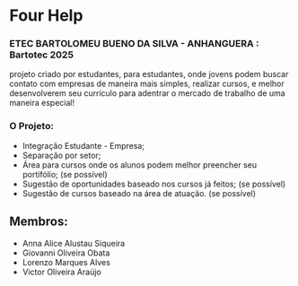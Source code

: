 # Four Help

### ETEC BARTOLOMEU BUENO DA SILVA - ANHANGUERA : Bartotec 2025

projeto criado por estudantes, para estudantes, onde jovens podem buscar contato com empresas de maneira mais simples, realizar cursos, e melhor desenvolverem seu currículo para adentrar o mercado de trabalho de uma maneira especial!

### O Projeto: 
- Integração Estudante - Empresa;
- Separação por setor;
- Área para cursos onde os alunos podem melhor preencher seu portifólio; (se possível)
- Sugestão de oportunidades baseado nos cursos já feitos; (se possível)
- Sugestão de cursos baseado na área de atuação. (se possível)

## Membros: 
- Anna Alice Alustau Siqueira
- Giovanni Oliveira Obata
- Lorenzo Marques Alves
- Victor Oliveira Araújo
